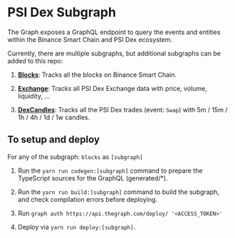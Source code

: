 # PSI Dex Subgraph

The Graph exposes a GraphQL endpoint to query the events and entities within the Binance Smart Chain and PSI Dex ecosystem.

Currently, there are multiple subgraphs, but additional subgraphs can be added to this repo:

1. **[Blocks](https://thegraph.com/explorer/subgraph/psi-passive-income/blocks)**: Tracks all the blocks on Binance Smart Chain.

2. **[Exchange](https://thegraph.com/explorer/subgraph/psi-passive-income/exchange)**: Tracks all PSI Dex Exchange data with price, volume, liquidity, ...

3. **[DexCandles](https://thegraph.com/explorer/subgraph/psi-passive-income/dex-candles)**: Tracks all the PSI Dex trades (event: `Swap`) with 5m / 15m / 1h / 4h / 1d / 1w candles.

## To setup and deploy

For any of the subgraph: `blocks` as `[subgraph]`

1. Run the `yarn run codegen:[subgraph]` command to prepare the TypeScript sources for the GraphQL (generated/*).

2. Run the `yarn run build:[subgraph]` command to build the subgraph, and check compilation errors before deploying.

3. Run `graph auth https://api.thegraph.com/deploy/ '<ACCESS_TOKEN>'`

4. Deploy via `yarn run deploy:[subgraph]`.
